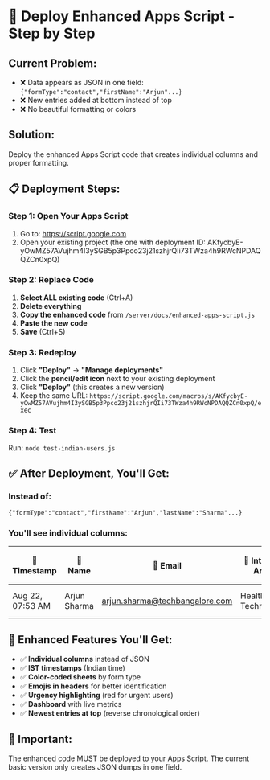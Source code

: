 # 🚀 Deploy Enhanced Apps Script - Step by Step

## Current Problem:
- ❌ Data appears as JSON in one field: `{"formType":"contact","firstName":"Arjun"...}`
- ❌ New entries added at bottom instead of top
- ❌ No beautiful formatting or colors

## Solution:
Deploy the enhanced Apps Script code that creates individual columns and proper formatting.

## 📋 **Deployment Steps:**

### Step 1: Open Your Apps Script
1. Go to: https://script.google.com
2. Open your existing project (the one with deployment ID: AKfycbyE-yOwMZ57AVujhm4I3ySGB5p3Ppco23j21szhjrQIi73TWza4h9RWcNPDAQQZCn0xpQ)

### Step 2: Replace Code
1. **Select ALL existing code** (Ctrl+A)
2. **Delete everything**
3. **Copy the enhanced code** from `/server/docs/enhanced-apps-script.js`
4. **Paste the new code**
5. **Save** (Ctrl+S)

### Step 3: Redeploy
1. Click **"Deploy"** → **"Manage deployments"**
2. Click the **pencil/edit icon** next to your existing deployment
3. Click **"Deploy"** (this creates a new version)
4. Keep the same URL: `https://script.google.com/macros/s/AKfycbyE-yOwMZ57AVujhm4I3ySGB5p3Ppco23j21szhjrQIi73TWza4h9RWcNPDAQQZCn0xpQ/exec`

### Step 4: Test
Run: `node test-indian-users.js`

## ✅ **After Deployment, You'll Get:**

### Instead of:
```
{"formType":"contact","firstName":"Arjun","lastName":"Sharma"...}
```

### You'll see individual columns:
| 📅 Timestamp | 👤 Name | 📧 Email | 🎯 Interest Area | 💬 Message | 🌐 Source | 📋 Form Type | 🚨 Urgency | 🔢 Count |
|--------------|---------|-----------|-------------------|-------------|-----------|--------------|-------------|-----------|
| Aug 22, 07:53 AM | Arjun Sharma | arjun.sharma@techbangalore.com | Healthcare Technology | Interested in BCI technology... | Website | Contact Form | Interested | 3 |

## 🎨 **Enhanced Features You'll Get:**
- ✅ **Individual columns** instead of JSON
- ✅ **IST timestamps** (Indian time)
- ✅ **Color-coded sheets** by form type
- ✅ **Emojis in headers** for better identification
- ✅ **Urgency highlighting** (red for urgent users)
- ✅ **Dashboard** with live metrics
- ✅ **Newest entries at top** (reverse chronological order)

## 🚨 **Important:**
The enhanced code MUST be deployed to your Apps Script. The current basic version only creates JSON dumps in one field.